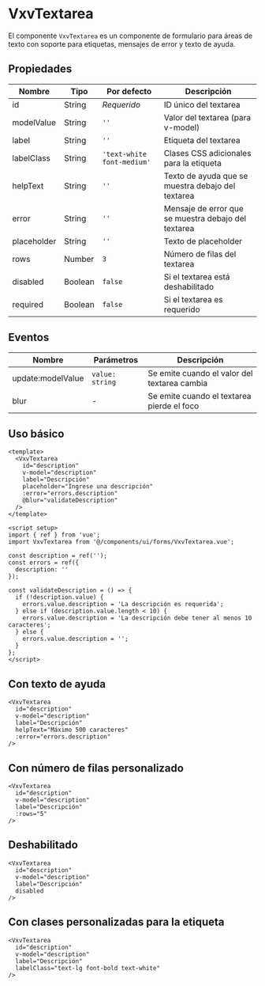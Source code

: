# VxvTextarea

El componente `VxvTextarea` es un componente de formulario para áreas de texto con soporte para etiquetas, mensajes de error y texto de ayuda.

## Propiedades

| Nombre | Tipo | Por defecto | Descripción |
|--------|------|-------------|-------------|
| id | String | *Requerido* | ID único del textarea |
| modelValue | String | `''` | Valor del textarea (para v-model) |
| label | String | `''` | Etiqueta del textarea |
| labelClass | String | `'text-white font-medium'` | Clases CSS adicionales para la etiqueta |
| helpText | String | `''` | Texto de ayuda que se muestra debajo del textarea |
| error | String | `''` | Mensaje de error que se muestra debajo del textarea |
| placeholder | String | `''` | Texto de placeholder |
| rows | Number | `3` | Número de filas del textarea |
| disabled | Boolean | `false` | Si el textarea está deshabilitado |
| required | Boolean | `false` | Si el textarea es requerido |

## Eventos

| Nombre | Parámetros | Descripción |
|--------|------------|-------------|
| update:modelValue | `value: string` | Se emite cuando el valor del textarea cambia |
| blur | - | Se emite cuando el textarea pierde el foco |

## Uso básico

```vue
<template>
  <VxvTextarea
    id="description"
    v-model="description"
    label="Descripción"
    placeholder="Ingrese una descripción"
    :error="errors.description"
    @blur="validateDescription"
  />
</template>

<script setup>
import { ref } from 'vue';
import VxvTextarea from '@/components/ui/forms/VxvTextarea.vue';

const description = ref('');
const errors = ref({
  description: ''
});

const validateDescription = () => {
  if (!description.value) {
    errors.value.description = 'La descripción es requerida';
  } else if (description.value.length < 10) {
    errors.value.description = 'La descripción debe tener al menos 10 caracteres';
  } else {
    errors.value.description = '';
  }
};
</script>
```

## Con texto de ayuda

```vue
<VxvTextarea
  id="description"
  v-model="description"
  label="Descripción"
  helpText="Máximo 500 caracteres"
  :error="errors.description"
/>
```

## Con número de filas personalizado

```vue
<VxvTextarea
  id="description"
  v-model="description"
  label="Descripción"
  :rows="5"
/>
```

## Deshabilitado

```vue
<VxvTextarea
  id="description"
  v-model="description"
  label="Descripción"
  disabled
/>
```

## Con clases personalizadas para la etiqueta

```vue
<VxvTextarea
  id="description"
  v-model="description"
  label="Descripción"
  labelClass="text-lg font-bold text-white"
/>
```
